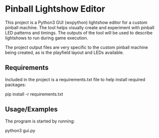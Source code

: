 
# Pinball Lightshow Editor

This project is a Python3 GUI (wxpython) lightshow editor for a custom pinball machine. The tool helps visually create and experiment with pinball LED patterns and timings. The outputs of the tool will be used to describe lightshows to run during game execution.

The project output files are very specific to the custom pinball machine being created, as is the playfield layout and LEDs available.
## Requirements

Included in the project is a requirements.txt file to help install required packages:

pip install -r requirements.txt
## Usage/Examples

The program is started by running:

python3 gui.py